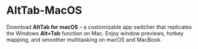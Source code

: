 # AltTab-MacOS
Download **AltTab for macOS** – a customizable app switcher that replicates the Windows **Alt+Tab** function on Mac. Enjoy window previews, hotkey mapping, and smoother multitasking on macOS and MacBook.  
